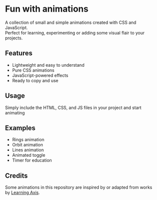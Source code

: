 # Fun with animations

A collection of small and simple animations created with CSS and JavaScript.  
Perfect for learning, experimenting or adding some visual flair to your projects.

## Features

- Lightweight and easy to understand
- Pure CSS animations
- JavaScript-powered effects
- Ready to copy and use

## Usage

Simply include the HTML, CSS, and JS files in your project and start animating

## Examples

- Rings animation
- Orbit animation
- Lines animation 
- Animated toggle
- Timer for education

## Credits

Some animations in this repository are inspired by or adapted from works by [Learning Axis](https://www.youtube.com/@learning-axis). 
